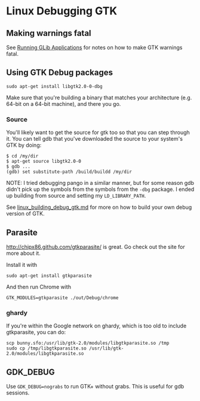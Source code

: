 # Linux Debugging GTK

## Making warnings fatal

See
[Running GLib Applications](http://developer.gnome.org/glib/stable/glib-running.html)
for notes on how to make GTK warnings fatal.

## Using GTK Debug packages

    sudo apt-get install libgtk2.0-0-dbg

Make sure that you're building a binary that matches your architecture (e.g.
64-bit on a 64-bit machine), and there you go.

### Source

You'll likely want to get the source for gtk too so that you can step through
it. You can tell gdb that you've downloaded the source to your system's GTK by
doing:

```shell
$ cd /my/dir
$ apt-get source libgtk2.0-0
$ gdb ...
(gdb) set substitute-path /build/buildd /my/dir
```

NOTE: I tried debugging pango in a similar manner, but for some reason gdb
didn't pick up the symbols from the symbols from the `-dbg` package. I ended up
building from source and setting my `LD_LIBRARY_PATH`.

See [linux_building_debug_gtk.md](linux_building_debug_gtk.md) for more on how
to build your own debug version of GTK.

## Parasite

http://chipx86.github.com/gtkparasite/ is great. Go check out the site for more
about it.

Install it with

    sudo apt-get install gtkparasite

And then run Chrome with

    GTK_MODULES=gtkparasite ./out/Debug/chrome

### ghardy

If you're within the Google network on ghardy, which is too old to include
gtkparasite, you can do:

    scp bunny.sfo:/usr/lib/gtk-2.0/modules/libgtkparasite.so /tmp
    sudo cp /tmp/libgtkparasite.so /usr/lib/gtk-2.0/modules/libgtkparasite.so

## GDK_DEBUG

Use `GDK_DEBUG=nograbs` to run GTK+ without grabs. This is useful for gdb
sessions.
